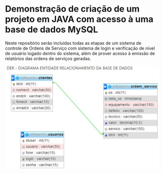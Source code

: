 # Demonstração de criação de um projeto em JAVA com acesso à uma base de dados MySQL
Neste repositório serão incluídas todas as etapas de um sistema de controle de Ordens de Serviço com sistema de login e verificação de nível de usuário logado dentro do sistema, além de prover acesso à emissão de relatórios das ordens de serviços geradas.

![DER](DER.png)
